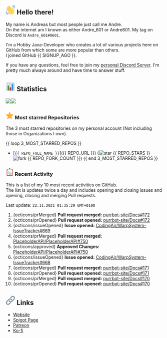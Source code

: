 <!-- Links -->
[purr]: https://purrbot.site
[discord]: https://discord.gg/6dazXp6
[website]: https://andre601.ch
[spigot]: https://www.spigotmc.org/resources/authors/56829/
[patreon]: https://patreon.com/andre_601
[ko-fi]: https://ko-fi.com/andre_601

<!-- SVGs -->
[star]: https://cdn.jsdelivr.net/gh/Readme-Workflows/Readme-Icons@main/icons/octicons/StarredRepository.svg
[fork]: https://cdn.jsdelivr.net/gh/Readme-Workflows/Readme-Icons@main/icons/octicons/ForkedRepository.svg

## <img alt="emoji" src="https://raw.githubusercontent.com/twitter/twemoji/master/assets/svg/1f44b.svg" height="30em"> Hello there!
My name is Andreas but most people just call me Andre.  
On the internet am I known as either Andre_601 or Andre601. My tag on Discord is `Andre_601#0601`.

I'm a Hobby Java-Developer who creates a lot of various projects here on GitHub from which some are more popular than others.  
I joined GitHub {{ SIGNUP_AGO }}.

If you have any questions, feel free to join my [personal Discord Server][discord]. I'm pretty much always around and have time to answer stuff.

## <img alt="emoji" src="https://raw.githubusercontent.com/twitter/twemoji/master/assets/svg/1f4ca.svg" height="30em"> Statistics
<img height="195px" src="https://github-readme-stats.vercel.app/api?username=Andre601&show_icons=true&hide_rank=true&title_color=3498db&bg_color=ffffff00&text_color=718096&disable_animations=true"><img height="195px" src="https://github-readme-stats.vercel.app/api/top-langs?username=Andre601&layout=compact&title_color=3498db&bg_color=ffffff00&text_color=718096">

### <img alt="emoji" src="https://raw.githubusercontent.com/twitter/twemoji/master/assets/svg/2b50.svg" height="25em"> Most starred Repositories
The 3 most starred repositories on my personal account (Not including those in Organizations I own).

{{ loop 3_MOST_STARRED_REPOS }}
- [`{{ REPO_FULL_NAME }}`]({{ REPO_URL }}) (![star] {{ REPO_STARS }} ![fork] {{ REPO_FORK_COUNT }})
{{ end 3_MOST_STARRED_REPOS }}

### <img alt="emoji" src="https://raw.githubusercontent.com/twitter/twemoji/master/assets/svg/1f4cb.svg" height="25em"> Recent Activity
This is a list of my 10 most recent activities on GitHub.  
The list is updates twice a day and includes opening and closing issues and opening, closing and merging Pull requests.

<!--RECENT_ACTIVITY:last_update-->
Last update: `22.11.2021 01:35:29 GMT+0100`
<!--RECENT_ACTIVITY:last_update_end-->
<!--RECENT_ACTIVITY:start-->
1. {octicons/prMerged} **Pull request merged:** [purrbot-site/Docs#172](https://github.com/purrbot-site/Docs/pull/172)
2. {octicons/prOpened} **Pull request opened:** [purrbot-site/Docs#172](https://github.com/purrbot-site/Docs/pull/172)
3. {octicons/issueOpened} **Issue opened:** [CodingAir/WarpSystem-IssueTracker#669](https://github.com/CodingAir/WarpSystem-IssueTracker/issues/669)
4. {octicons/prMerged} **Pull request merged:** [PlaceholderAPI/PlaceholderAPI#750](https://github.com/PlaceholderAPI/PlaceholderAPI/pull/750)
5. {octicons/approved} **Approved Changes:** [PlaceholderAPI/PlaceholderAPI#750](https://github.com/PlaceholderAPI/PlaceholderAPI/pull/750#pullrequestreview-811822002)
6. {octicons/issueOpened} **Issue opened:** [CodingAir/WarpSystem-IssueTracker#668](https://github.com/CodingAir/WarpSystem-IssueTracker/issues/668)
7. {octicons/prMerged} **Pull request merged:** [purrbot-site/Docs#171](https://github.com/purrbot-site/Docs/pull/171)
8. {octicons/prOpened} **Pull request opened:** [purrbot-site/Docs#171](https://github.com/purrbot-site/Docs/pull/171)
9. {octicons/prMerged} **Pull request merged:** [purrbot-site/Docs#170](https://github.com/purrbot-site/Docs/pull/170)
10. {octicons/prOpened} **Pull request opened:** [purrbot-site/Docs#170](https://github.com/purrbot-site/Docs/pull/170)
<!--RECENT_ACTIVITY:end-->

## <img alt="emoji" src="https://raw.githubusercontent.com/twitter/twemoji/master/assets/svg/1f517.svg" height="30em"> Links
- [Website]
- [Spigot Page][spigot]
- [Patreon]
- [Ko-fi]
